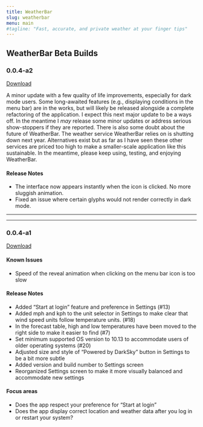 ```yaml
---
title: WeatherBar
slug: weatherbar
menu: main
#tagline: "Fast, accurate, and private weather at your finger tips"
---
```

## WeatherBar Beta Builds
  
### 0.0.4-a2

[Download](/files/weatherbar-004a2.zip)

A minor update with a few quality of life improvements, especially for dark mode users. Some long-awaited features (e.g., displaying conditions in the menu bar) are in the works, but will likely be released alongside a complete refactoring of the application. I expect this next major update to be a ways off. In the meantime I *may* release some minor updates or address serious show-stoppers if they are reported.
There is also some doubt about the future of WeatherBar. The weather service WeatherBar relies on is shutting down next year. Alternatives exist but as far as I have seen these other services are priced too high to make a smaller-scale application like this sustainable. In the meantime, please keep using, testing, and enjoying WeatherBar.

#### Release Notes

- The interface now appears instantly when the icon is clicked. No more sluggish animation.
- Fixed an issue where certain glyphs would not render correctly in dark mode.

<hr />

---

### 0.0.4-a1

[Download](/files/weatherbar-004a1.zip)

#### Known Issues

- Speed of the reveal animation when clicking on the menu bar icon is too slow

#### Release Notes

- Added “Start at login” feature and preference in Settings (#13)
- Added mph and kph to the unit selector in Settings to make clear that wind speed units follow temperature units. (#18)
- In the forecast table, high and low temperatures have been moved to the right side to make it easier to find (#7)
- Set minimum supported OS version to 10.13 to accommodate users of older operating systems (#20)
- Adjusted size and style of “Powered by DarkSky” button in Settings to be a bit more subtle
- Added version and build number to Settings screen
- Reorganized Settings screen to make it more visually balanced and accommodate new settings

#### Focus areas

- Does the app respect your preference for “Start at login”
- Does the app display correct location and weather data after you log in or restart your system?
